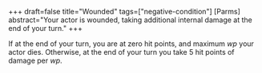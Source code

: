 +++
draft=false
title="Wounded"
tags=["negative-condition"]
[Parms]
  abstract="Your actor is wounded, taking additional internal damage at the end of your turn."
+++

If at the end of your turn, you are at zero hit points, and maximum *wp* your actor dies. Otherwise, at the end of your turn you take 5 hit points of damage per *wp*.
